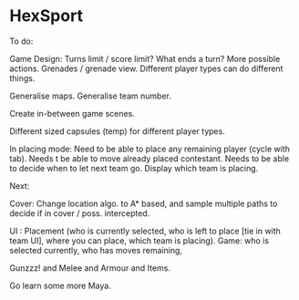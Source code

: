 # HexSport

To do:

Game Design: Turns limit / score limit? What ends a turn? More possible actions. Grenades / grenade view.
Different player types can do different things. 

Generalise maps.
Generalise team number.

Create in-between game scenes. 

Different sized capsules (temp) for different player types. 

In placing mode: Need to be able to place any remaining player (cycle with tab). Needs t be able to move already placed contestant. Needs to be able to decide when to let next team go. Display which team is placing.


Next:

Cover: Change location algo. to A* based, and sample multiple paths to decide if in cover / poss. intercepted.

UI : Placement (who is currently selected, who is left to place [tie in with team UI], where you can place, which team is placing). Game: who is selected currently, who has moves remaining,

Gunzzz! and Melee and Armour and Items. 

Go learn some more Maya.
